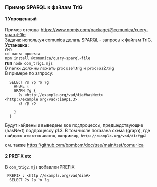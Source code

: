 ### Пример SPARQL к файлам TriG
#### 1 Упрощенный
Пример отсюда: https://www.npmjs.com/package/@comunica/query-sparql-file  
Задача: используя comunica делать SPARQL - запросы к файлам TriG.  
**Установка:**    
`CMD`  
`cd папка проекта`    
`npm install @comunica/query-sparql-file`  
**run** `node com_trig1.mjs`  
В папке должны лежать process1.trig и process2.trig  
В примере по запросу:
```
  SELECT ?s ?p ?o ?g
    WHERE {
    GRAPH ?g {        
      ?s <http://example.org/vad/dia#hasNext> <http://example.org/vad/dia#p1.3>.
      ?s ?p ?o
      
    } 
  }
```
Будут найдены и выведены все подпроцессы, предшедствующие (hasNext) подпроцессу p1.3. В том числе показана схема (graph), где найдено это отношение, например, `http://example.org/vad/dia#gp2`  

см. также
https://github.com/bpmbpm/doc/tree/main/test/comunica
#### 2 PREFIX etc
В `com_trig2.mjs` добавлен PREFIX
```
 PREFIX : <http://example.org/vad/dia#>
  SELECT ?s ?p ?o ?g
```
